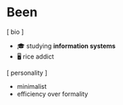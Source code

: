 # Been

[ bio ]
- 🎓  studying **information systems**
- 🖥️  rice addict

[ personality ]
- minimalist
- efficiency over formality


